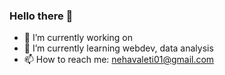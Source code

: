 ### Hello there 👋





- 🔭 I’m currently working on 
- 🌱 I’m currently learning webdev, data analysis
- 📫 How to reach me: nehavaleti01@gmail.com 

